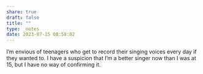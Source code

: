```yaml
---
share: true
draft: false
title: ""
type: _notes
date: 2023-07-15 08:58:02
---
```


I’m envious of teenagers who get to record their singing voices every day if they wanted to. I have a suspicion that I’m a better singer now than I was at 15, but I have no way of confirming it. 
